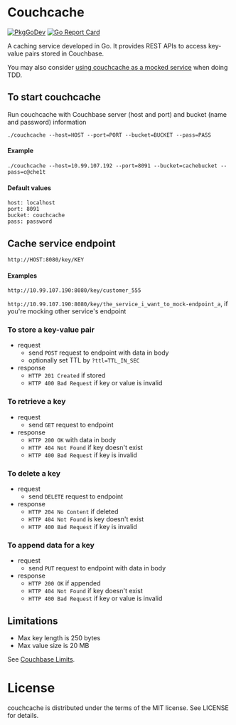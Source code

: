 Couchcache
==
[![PkgGoDev](https://pkg.go.dev/badge/github.com/codingsince1985/couchcache)](https://pkg.go.dev/github.com/codingsince1985/couchcache)
[![Go Report Card](https://goreportcard.com/badge/codingsince1985/couchcache)](https://goreportcard.com/report/codingsince1985/couchcache)

A caching service developed in Go. It provides REST APIs to access key-value pairs stored in Couchbase.

You may also consider [using couchcache as a mocked service](http://codingsince1985.blogspot.com.au/2015/05/use-caching-service-as-mocked.html) when doing TDD.

To start couchcache
--
Run couchcache with Couchbase server (host and port) and bucket (name and password) information

`./couchcache --host=HOST --port=PORT --bucket=BUCKET --pass=PASS`
#### Example
`./couchcache --host=10.99.107.192 --port=8091 --bucket=cachebucket --pass=c@che1t`
#### Default values
```
host: localhost
port: 8091
bucket: couchcache
pass: password
```
Cache service endpoint
--
`http://HOST:8080/key/KEY`
#### Examples
`http://10.99.107.190:8080/key/customer_555`

`http://10.99.107.190:8080/key/the_service_i_want_to_mock-endpoint_a`, if you're mocking other service's endpoint

### To store a key-value pair
* request
  * send `POST` request to endpoint with data in body
  * optionally set TTL by `?ttl=TTL_IN_SEC`
* response
  * `HTTP 201 Created` if stored
  * `HTTP 400 Bad Request` if key or value is invalid

### To retrieve a key
* request
  * send `GET` request to endpoint
* response
  * `HTTP 200 OK` with data in body
  * `HTTP 404 Not Found` if key doesn't exist
  * `HTTP 400 Bad Request` if key is invalid

### To delete a key
* request
  * send `DELETE` request to endpoint
* response
  * `HTTP 204 No Content` if deleted
  * `HTTP 404 Not Found` is key doesn't exist
  * `HTTP 400 Bad Request` if key is invalid

### To append data for a key
* request
  * send `PUT` request to endpoint with data in body
* response
  * `HTTP 200 OK` if appended
  * `HTTP 404 Not Found` if key doesn't exist
  * `HTTP 400 Bad Request` if key or value is invalid

Limitations
--
* Max key length is 250 bytes
* Max value size is 20 MB

See [Couchbase Limits](https://docs.couchbase.com/server/current/learn/clusters-and-availability/size-limitations.html).

License
==
couchcache is distributed under the terms of the MIT license. See LICENSE for details.
